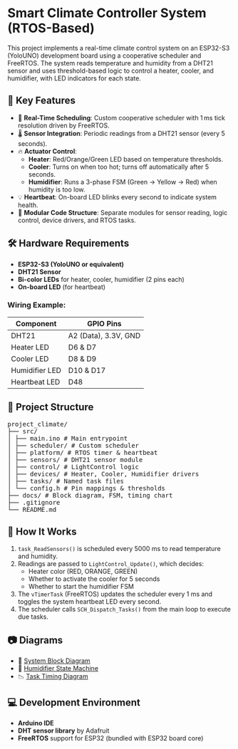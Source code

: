 # Smart Climate Controller System (RTOS-Based)

This project implements a real-time climate control system on an ESP32-S3 (YoloUNO) development board using a cooperative scheduler and FreeRTOS. The system reads temperature and humidity from a DHT21 sensor and uses threshold-based logic to control a heater, cooler, and humidifier, with LED indicators for each state.

## 🧠 Key Features

- 🔁 **Real-Time Scheduling**: Custom cooperative scheduler with 1 ms tick resolution driven by FreeRTOS.
- 🌡️ **Sensor Integration**: Periodic readings from a DHT21 sensor (every 5 seconds).
- 🔥 **Actuator Control**:
  - **Heater**: Red/Orange/Green LED based on temperature thresholds.
  - **Cooler**: Turns on when too hot; turns off automatically after 5 seconds.
  - **Humidifier**: Runs a 3-phase FSM (Green → Yellow → Red) when humidity is too low.
- 💡 **Heartbeat**: On-board LED blinks every second to indicate system health.
- 🧱 **Modular Code Structure**: Separate modules for sensor reading, logic control, device drivers, and RTOS tasks.

## 🛠️ Hardware Requirements

- **ESP32-S3 (YoloUNO or equivalent)**
- **DHT21 Sensor**
- **Bi-color LEDs** for heater, cooler, humidifier (2 pins each)
- **On-board LED** (for heartbeat)

### Wiring Example:
| Component     | GPIO Pins     |
|---------------|---------------|
| DHT21         | A2 (Data), 3.3V, GND |
| Heater LED    | D6 & D7       |
| Cooler LED    | D8 & D9       |
| Humidifier LED| D10 & D17     |
| Heartbeat LED | D48           |

## 📁 Project Structure
<pre>
project_climate/
├── src/
│ ├── main.ino # Main entrypoint
│ ├── scheduler/ # Custom scheduler
│ ├── platform/ # RTOS timer & heartbeat
│ ├── sensors/ # DHT21 sensor module
│ ├── control/ # LightControl logic
│ ├── devices/ # Heater, Cooler, Humidifier drivers
│ ├── tasks/ # Named task files
│ └── config.h # Pin mappings & thresholds
├── docs/ # Block diagram, FSM, timing chart
├── .gitignore
└── README.md
</pre>

## 🚀 How It Works

1. `task_ReadSensors()` is scheduled every 5000 ms to read temperature and humidity.
2. Readings are passed to `LightControl_Update()`, which decides:
   - Heater color (RED, ORANGE, GREEN)
   - Whether to activate the cooler for 5 seconds
   - Whether to start the humidifier FSM
3. The `vTimerTask` (FreeRTOS) updates the scheduler every 1 ms and toggles the system heartbeat LED every second.
4. The scheduler calls `SCH_Dispatch_Tasks()` from the main loop to execute due tasks.

## 📷 Diagrams

- 🧩 [System Block Diagram](docs/SystemDesign_diagram.png)
- 🔄 [Humidifier State Machine](docs/Humidifier_FSM.png)
- 📉 [Task Timing Diagram](docs/timing_diagram.png)

## 💻 Development Environment

- **Arduino IDE**
- **DHT sensor library** by Adafruit
- **FreeRTOS** support for ESP32 (bundled with ESP32 board core)


